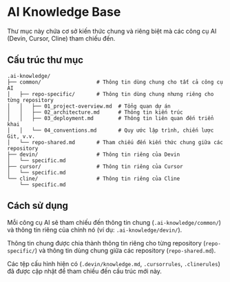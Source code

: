 # AI Knowledge Base

Thư mục này chứa cơ sở kiến thức chung và riêng biệt mà các công cụ AI (Devin, Cursor, Cline) tham chiếu đến.

## Cấu trúc thư mục

```
.ai-knowledge/
├── common/                  # Thông tin dùng chung cho tất cả công cụ AI
│   ├── repo-specific/       # Thông tin dùng chung nhưng riêng cho từng repository
│   │   ├── 01_project-overview.md  # Tổng quan dự án
│   │   ├── 02_architecture.md      # Thông tin kiến trúc
│   │   ├── 03_deployment.md        # Thông tin liên quan đến triển khai
│   │   └── 04_conventions.md       # Quy ước lập trình, chiến lược Git, v.v.
│   └── repo-shared.md       # Tham chiếu đến kiến thức chung giữa các repository
├── devin/                   # Thông tin riêng của Devin
│   └── specific.md
├── cursor/                  # Thông tin riêng của Cursor
│   └── specific.md
└── cline/                   # Thông tin riêng của Cline
    └── specific.md

```

## Cách sử dụng

Mỗi công cụ AI sẽ tham chiếu đến thông tin chung (`.ai-knowledge/common/`) và thông tin riêng của chính nó (ví dụ: `.ai-knowledge/devin/`).

Thông tin chung được chia thành thông tin riêng cho từng repository (`repo-specific/`) và thông tin dùng chung giữa các repository (`repo-shared.md`).

Các tệp cấu hình hiện có (`.devin/knowledge.md`, `.cursorrules`, `.clinerules`) đã được cập nhật để tham chiếu đến cấu trúc mới này.

